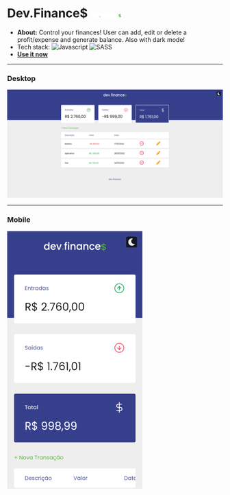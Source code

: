 <h1>Dev.Finance$ <img src="https://github.com/devgustavomacedo/dev-finances/blob/main/assets/logo.svg" alt="Logo Dev Finances" height="10px" /></h1>

- **About:** Control your finances! User can add, edit or delete a profit/expense and generate balance. Also with dark mode!
- Tech stack: ![Javascript](https://img.shields.io/badge/Javascript-363f8c.svg?style=for-the-badge&logo=Javascript&logoColor=white) ![SASS](https://img.shields.io/badge/SASS-363f8c.svg?style=for-the-badge&logo=SASS&logoColor=white)
- **[Use it now](https://devgustavomacedo.github.io/dev-finances/)**
 
----
### Desktop
![Layout Desktop](./assets/desktop.gif)

----
### Mobile
![Layout Desktop](./assets/mobile.gif)
